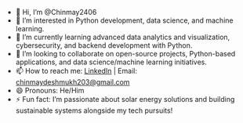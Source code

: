 - 👋 Hi, I’m @Chinmay2406
- 👀 I’m interested in Python development, data science, and machine learning.
- 🌱 I’m currently learning advanced data analytics and visualization, cybersecurity, and backend development with Python.
- 💞️ I’m looking to collaborate on open-source projects, Python-based applications, and data science/machine learning initiatives.
- 📫 How to reach me: [LinkedIn](https://www.linkedin.com/in/chinmay-deshmukh-0652a2219/) | Email: chinmaydeshmukh203@gmail.com
- 😄 Pronouns: He/Him
- ⚡ Fun fact: I’m passionate about solar energy solutions and building sustainable systems alongside my tech pursuits!

